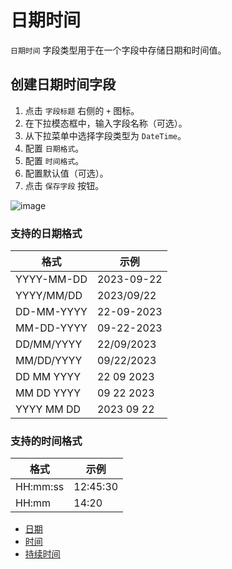 # 日期时间

`日期时间` 字段类型用于在一个字段中存储日期和时间值。

## 创建日期时间字段

1. 点击 `字段标题` 右侧的 `+` 图标。
2. 在下拉模态框中，输入字段名称（可选）。
3. 从下拉菜单中选择字段类型为 `DateTime`。
4. 配置 `日期格式`。
5. 配置 `时间格式`。
6. 配置默认值（可选）。
7. 点击 `保存字段` 按钮。

![image](https://docs.nocodb.com/assets/images/datetime-b83c4ad4a6b314544003b8b721c323a2.png)

### 支持的日期格式

| 格式 | 示例 |
| --- | --- |
| YYYY-MM-DD | 2023-09-22 |
| YYYY/MM/DD | 2023/09/22 |
| DD-MM-YYYY | 22-09-2023 |
| MM-DD-YYYY | 09-22-2023 |
| DD/MM/YYYY | 22/09/2023 |
| MM/DD/YYYY | 09/22/2023 |
| DD MM YYYY | 22 09 2023 |
| MM DD YYYY | 09 22 2023 |
| YYYY MM DD | 2023 09 22 |

### 支持的时间格式

| 格式 | 示例 |
| --- | --- |
| HH:mm:ss | 12:45:30 |
| HH:mm | 14:20 |

-   [日期](https://docs.nocodb.com/fields/field-types/date-time-based/date)
-   [时间](https://docs.nocodb.com/fields/field-types/date-time-based/time)
-   [持续时间](https://docs.nocodb.com/fields/field-types/date-time-based/duration)